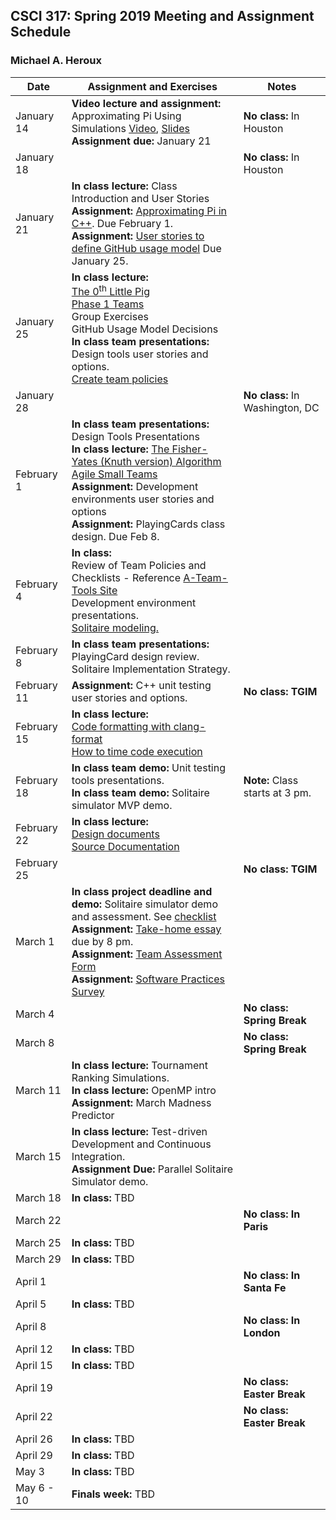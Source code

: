 ## CSCI 317: Spring 2019 Meeting and Assignment Schedule

### Michael A. Heroux



| **Date** | **Assignment and Exercises** | **Notes** |
| --- | --- | --- |
| January 14 | **Video lecture and assignment:** <br> Approximating Pi Using Simulations [Video](https://youtu.be/CGwoMEXqh7A), [Slides](https://maherou.github.io/files/CS317/ApproximatingPiUsingSimulations.pdf) <br> **Assignment due:** January 21| **No class:** In Houston |
| January 18 |  | **No class:** In Houston  |
| January 21 | **In class lecture:** Class Introduction and User Stories<br> **Assignment:** [Approximating Pi in C++](https://maherou.github.io/files/CS317/CPP-Pi). Due February 1. <br> **Assignment:** [User stories to define GitHub usage model](https://docs.google.com/document/d/1jdObI_Y5u4S-vy3SmLaIgzIGuh5ekN0pucaPpPXI5CU/edit?usp=sharing) Due January 25.|   |
| January 25 | **In class lecture:** <br> [The 0<sup>th</sup> Little Pig](https://maherou.github.io/files/ZerothLittlePig) <br>[Phase 1 Teams](https://maherou.github.io/files/CS317/PhaseOneTeams) <br> Group Exercises <br> GitHub Usage Model Decisions <br>   **In class team presentations:** <br> Design tools user stories and options. <br> [Create team policies](https://maherou.github.io/files/CS317/TeamPolicyAssignment) |   |
| January 28 |  | **No class:** In Washington, DC  |
| February 1 | **In class team presentations:** <br> Design Tools Presentations <br> **In class lecture:** [The Fisher-Yates (Knuth version) Algorithm](https://exceptionnotfound.net/understanding-the-fisher-yates-card-shuffling-algorithm/) <br> [Agile Small Teams](https://maherou.github.io/files/CS317/AgileSmallTeams.pdf)<br> **Assignment:** Development environments user stories and options <br> **Assignment:** PlayingCards class design.  Due Feb 8. |   |
| February 4 | **In class:** <br> Review of Team Policies and Checklists - Reference [A-Team-Tools Site](https://betterscientificsoftware.github.io/A-Team-Tools/) <br> Development environment presentations.  <br> [Solitaire modeling.](https://maherou.github.io/files/CS317/Solitaire) |   |
| February 8 | **In class team presentations:** <br> PlayingCard design review. <br> Solitaire Implementation Strategy.| |
| February 11 |**Assignment:** C++ unit testing user stories and options.  | **No class: TGIM** |
| February 15 | **In class lecture:** <br> [Code formatting with clang-format](https://maherou.github.io/files/CS317/CodeFormatting) <br> [How to time code execution](https://maherou.github.io/files/CS317/TimingCode)| |
| February 18 | **In class team demo:** Unit testing tools presentations. <br> **In class team demo:** Solitaire simulator MVP demo. | **Note:** Class starts at 3 pm. |
| February 22| **In class lecture:** <br> [Design documents](https://maherou.github.io/files/CS317/DesignDocs) <br> [Source Documentation](https://maherou.github.io/files/CS317/SourceDocumentation)  | |
| February 25|   | **No class: TGIM**  |
| March 1 | **In class project deadline and demo:** Solitaire simulator demo and assessment.  See [checklist](https://maherou.github.io/files/CS317/QualityAssessmentChecklist) <br> **Assignment:** [Take-home essay](https://goo.gl/forms/mHEdDNZpEtsIco9S2) due by 8 pm. <br> **Assignment:** [Team Assessment Form](https://goo.gl/forms/qPLQJbT1wdJr9iPY2) <br> **Assignment:** [Software Practices Survey](https://goo.gl/forms/ASwSvWVvqwgUwyoA2) | |
| March 4 |   | **No class: Spring Break** |
| March 8 |   | **No class: Spring Break** |
| March 11 | **In class lecture:** Tournament Ranking Simulations. <br> **In class lecture:** OpenMP intro <br> **Assignment:** March Madness Predictor | |
| March 15 | **In class lecture:** Test-driven Development and Continuous Integration. <br> **Assignment Due:** Parallel Solitaire Simulator demo. | |
| March 18 | **In class:** TBD | |
| March 22 |   | **No class: In Paris**  |
| March 25 | **In class:** TBD  | |
| March 29 | **In class:** TBD  | |
| April 1 | | **No class: In Santa Fe** |
| April 5 | **In class:** TBD | |
| April 8 |   | **No class: In London**  |
| April 12 | **In class:** TBD | |
| April 15 | **In class:** TBD | |
| April 19 |   | **No class: Easter Break**  |
| April 22 |   | **No class: Easter Break**  |
| April 26 | **In class:** TBD | |
| April 29 | **In class:** TBD | |
| May 3 | **In class:** TBD | |
| May 6 - 10 | **Finals week:** TBD | |
